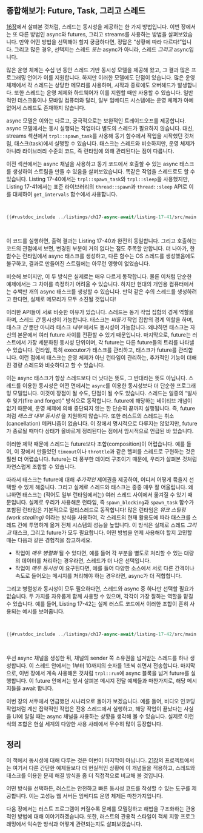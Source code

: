## 종합해보기: Future, Task, 그리고 스레드

[16장][ch16]에서 살펴본 것처럼, 스레드는 동시성을 제공하는 한 가지 방법입니다. 이번 장에서는 또 다른 방법인 async와 futures, 그리고 streams를 사용하는 방법을 살펴보았습니다. 만약 어떤 방법을 선택해야 할지 궁금하다면, 정답은 “상황에 따라 다르다!”입니다. 그리고 많은 경우, 선택지는 스레드 _또는_ async가 아니라, 스레드 _그리고_ async입니다.

많은 운영 체제는 수십 년 동안 스레드 기반 동시성 모델을 제공해 왔고, 그 결과 많은 프로그래밍 언어가 이를 지원합니다. 하지만 이러한 모델에도 단점이 있습니다. 많은 운영 체제에서 각 스레드는 상당한 메모리를 사용하며, 시작과 종료에도 오버헤드가 발생합니다. 또한 스레드는 운영 체제와 하드웨어가 이를 지원할 때만 사용할 수 있습니다. 일반적인 데스크톱이나 모바일 컴퓨터와 달리, 일부 임베디드 시스템에는 운영 체제가 아예 없어서 스레드도 존재하지 않습니다.

async 모델은 이와는 다르고, 궁극적으로는 보완적인 트레이드오프를 제공합니다. async 모델에서는 동시 실행되는 작업마다 별도의 스레드가 필요하지 않습니다. 대신, streams 섹션에서 `trpl::spawn_task`를 사용해 동기 함수에서 작업을 시작했던 것처럼, 태스크(task)에서 실행할 수 있습니다. 태스크는 스레드와 비슷하지만, 운영 체제가 아니라 라이브러리 수준의 코드, 즉 런타임에 의해 관리된다는 점이 다릅니다.

이전 섹션에서는 async 채널을 사용하고 동기 코드에서 호출할 수 있는 async 태스크를 생성하여 스트림을 만들 수 있음을 살펴보았습니다. 똑같은 작업을 스레드로도 할 수 있습니다. Listing 17-40에서는 `trpl::spawn_task`와 `trpl::sleep`을 사용했지만, Listing 17-41에서는 표준 라이브러리의 `thread::spawn`과 `thread::sleep` API로 이를 대체하여 `get_intervals` 함수에서 사용합니다.

<Listing number="17-41" caption="`get_intervals` 함수에 async `trpl` API 대신 `std::thread` API를 사용하는 예시" file-name="src/main.rs">

```rust
{{#rustdoc_include ../listings/ch17-async-await/listing-17-41/src/main.rs:threads}}
```

</Listing>

이 코드를 실행하면, 출력 결과는 Listing 17-40과 완전히 동일합니다. 그리고 호출하는 코드의 관점에서 보면, 변경된 부분이 거의 없다는 점도 주목할 만합니다. 더 나아가, 한 함수는 런타임에서 async 태스크를 생성하고, 다른 함수는 OS 스레드를 생성했음에도 불구하고, 결과로 만들어진 스트림에는 아무런 영향이 없었습니다.

비슷해 보이지만, 이 두 방식은 실제로는 매우 다르게 동작합니다. 물론 이처럼 단순한 예제에서는 그 차이를 측정하기 어려울 수 있습니다. 하지만 현대의 개인용 컴퓨터에서는 수백만 개의 async 태스크를 생성할 수 있습니다. 만약 같은 수의 스레드를 생성하려고 한다면, 실제로 메모리가 모두 소진될 것입니다!

이러한 API들이 서로 비슷한 이유가 있습니다. 스레드는 동기 작업 집합의 경계 역할을 하며, 스레드 _간_ 동시성이 가능합니다. 태스크는 _비동기_ 작업 집합의 경계 역할을 하며, 태스크 _간_ 뿐만 아니라 태스크 _내부_ 에서도 동시성이 가능합니다. 왜냐하면 태스크는 자신의 본문에서 여러 future 사이를 전환할 수 있기 때문입니다. 마지막으로, future는 러스트에서 가장 세분화된 동시성 단위이며, 각 future는 다른 future들의 트리를 나타낼 수 있습니다. 런타임, 특히 executor가 태스크를 관리하고, 태스크가 future를 관리합니다. 이런 점에서 태스크는 운영 체제가 아닌 런타임이 관리하는, 추가적인 기능이 더해진 경량 스레드와 비슷하다고 할 수 있습니다.

이는 async 태스크가 항상 스레드보다 더 낫다는 뜻도, 그 반대라는 뜻도 아닙니다. 스레드를 이용한 동시성은 어떤 면에서는 `async`를 이용한 동시성보다 더 단순한 프로그래밍 모델입니다. 이것이 장점이 될 수도, 단점이 될 수도 있습니다. 스레드는 일종의 “발사 후 잊기(fire and forget)” 방식으로 동작합니다. future에 해당하는 네이티브 개념이 없기 때문에, 운영 체제에 의해 중단되지 않는 한 단순히 끝까지 실행됩니다. 즉, future처럼 _태스크 내부 동시성_ 을 지원하지 않습니다. 또한 러스트의 스레드는 취소(cancellation) 메커니즘이 없습니다. 이 장에서 명시적으로 다루지는 않았지만, future가 종료될 때마다 상태가 올바르게 정리된다는 점에서 암시적으로 언급된 바 있습니다.

이러한 제약 때문에 스레드는 future보다 조합(composition)이 어렵습니다. 예를 들어, 이 장에서 만들었던 `timeout`이나 `throttle`과 같은 헬퍼를 스레드로 구현하는 것은 훨씬 더 어렵습니다. future는 더 풍부한 데이터 구조이기 때문에, 우리가 살펴본 것처럼 자연스럽게 조합할 수 있습니다.

따라서 태스크는 future에 대해 _추가적인_ 제어권을 제공하여, 어디서 어떻게 묶을지 선택할 수 있게 해줍니다. 그리고 실제로 스레드와 태스크는 종종 매우 잘 어울립니다. 왜냐하면 태스크는 (적어도 일부 런타임에서는) 여러 스레드 사이에서 옮겨질 수 있기 때문입니다. 실제로 우리가 사용해온 런타임, 즉 `spawn_blocking`과 `spawn_task` 함수가 포함된 런타임은 기본적으로 멀티스레드로 동작합니다! 많은 런타임은 _워크 스틸링(work stealing)_ 이라는 방식을 사용하여, 각 스레드의 현재 활용도에 따라 태스크를 스레드 간에 투명하게 옮겨 전체 시스템의 성능을 높입니다. 이 방식은 실제로 스레드 _그리고_ 태스크, 그리고 future가 모두 필요합니다.
어떤 방법을 언제 사용해야 할지 고민할 때는 다음과 같은 경험칙을 참고하세요.

- 작업이 *매우 병렬화* 될 수 있다면, 예를 들어 각 부분을 별도로 처리할 수 있는 대량의 데이터를 처리하는 경우라면, 스레드가 더 나은 선택입니다.
- 작업이 *매우 동시성* 이 요구된다면, 예를 들어 다양한 소스에서 서로 다른 간격이나 속도로 들어오는 메시지를 처리해야 하는 경우라면, async가 더 적합합니다.

그리고 병렬성과 동시성이 모두 필요하다면, 스레드와 async 중 하나만 선택할 필요가 없습니다. 두 가지를 자유롭게 함께 사용할 수 있으며, 각각이 가장 잘하는 역할을 맡길 수 있습니다. 예를 들어, Listing 17-42는 실제 러스트 코드에서 이러한 조합이 흔히 사용되는 예시를 보여줍니다.

<Listing number="17-42" caption="스레드에서 블로킹 코드로 메시지를 보내고, async 블록에서 메시지를 기다리는 예시" file-name="src/main.rs">

```rust
{{#rustdoc_include ../listings/ch17-async-await/listing-17-42/src/main.rs:all}}
```

</Listing>

우선 async 채널을 생성한 뒤, 채널의 sender 쪽 소유권을 넘겨받는 스레드를 하나 생성합니다. 이 스레드 안에서는 1부터 10까지의 숫자를 1초씩 쉬면서 전송합니다. 마지막으로, 이번 장에서 계속 사용해온 것처럼 `trpl::run`에 async 블록을 넘겨 future를 실행합니다. 이 future 안에서는 앞서 살펴본 메시지 전달 예제들과 마찬가지로, 해당 메시지들을 await 합니다.

이번 장의 서두에서 언급했던 시나리오로 돌아가 보겠습니다. 예를 들어, 비디오 인코딩 작업처럼 계산 집약적인 작업은 전용 스레드에서 실행하고, 해당 작업이 끝났다는 사실을 UI에 알릴 때는 async 채널을 사용하는 상황을 생각해 볼 수 있습니다. 실제로 이런 식의 조합은 현실 세계의 다양한 사용 사례에서 무수히 많이 등장합니다.

## 정리

이 책에서 동시성에 대해 다루는 것은 이번이 마지막이 아닙니다. [21장][ch21]의 프로젝트에서는 여기서 다룬 간단한 예제들보다 더 현실적인 상황에 이 개념들을 적용하고, 스레드와 태스크를 이용한 문제 해결 방식을 좀 더 직접적으로 비교해 볼 것입니다.

어떤 방식을 선택하든, 러스트는 안전하고 빠른 동시성 코드를 작성할 수 있는 도구를 제공합니다. 이는 고성능 웹 서버든 임베디드 운영 체제든 마찬가지입니다.

다음 장에서는 러스트 프로그램이 커질수록 문제를 모델링하고 해법을 구조화하는 관용적인 방법에 대해 이야기하겠습니다. 또한, 러스트의 관용적 스타일이 객체 지향 프로그래밍에서 익숙한 방식과 어떻게 관련되는지도 살펴보겠습니다.

[ch16]: https://doc.rust-lang.org/book/ch16-00-concurrency.html
[combining-futures]: https://doc.rust-lang.org/book/ch17-03-more-futures.html#building-our-own-async-abstractions
[streams]: https://doc.rust-lang.org/book/ch17-04-streams.html#composing-streams
[ch21]: https://doc.rust-lang.org/book/ch21-00-final-project-a-web-server.html